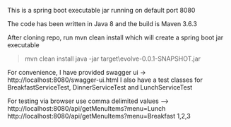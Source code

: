This is a spring boot executable jar running on default port 8080

The code has been written in Java 8 and the build is Maven 3.6.3

After cloning repo, run mvn clean install which will create a spring boot jar executable
 >mvn clean install
 >java -jar target\evolve-0.0.1-SNAPSHOT.jar

For convenience, I have provided swagger ui -> http://localhost:8080/swagger-ui.html
I also have a test classes for BreakfastServiceTest, DinnerServiceTest and LunchServiceTest

For testing via browser use comma delimited values --> 
http://localhost:8080/api/getMenuItems?menu=Lunch
http://localhost:8080/api/getMenuItems?menu=Breakfast 1,2,3


